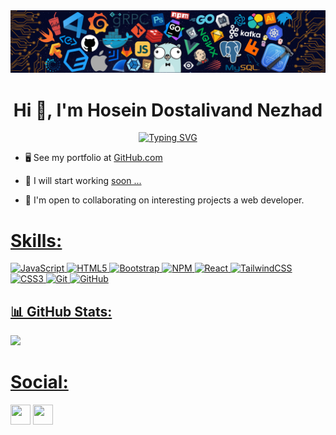 <img src="./header.png" alt="header" style="max-width: 100%;">


<h1 align="center" class="heading-element" dir="auto">Hi 👋, I'm Hosein Dostalivand Nezhad</h1>

<p align="center">
<a href="https://git.io/typing-svg"><img src="https://readme-typing-svg.demolab.com?font=Righteous&size=25&duration=3000&pause=1000&color=F77617&width=550&lines=I'm+a+Front-End+Developer.;I+Love+Coding+And+Programming+Challenges." alt="Typing SVG" /></a>
</p>




- 🖥️ See my portfolio at <a href="https://github.com/Hosein-DAV" rel="nofollow">GitHub.com</a>

- 🚀 I will start working <a href="#" rel="nofollow">soon ...</a>  

- 🤝 I'm open to collaborating on interesting projects a web developer.  




<a class= "headding-Link" href="#Skills"><h1>Skills:</h1>







![JavaScript](https://img.shields.io/badge/javascript-%23323330.svg?style=for-the-badge&logo=javascript&logoColor=%23F7DF1E) ![HTML5](https://img.shields.io/badge/html5-%23E34F26.svg?style=for-the-badge&logo=html5&logoColor=white) ![Bootstrap](https://img.shields.io/badge/bootstrap-%238511FA.svg?style=for-the-badge&logo=bootstrap&logoColor=white) ![NPM](https://img.shields.io/badge/NPM-%23CB3837.svg?style=for-the-badge&logo=npm&logoColor=white) ![React](https://img.shields.io/badge/react-%2320232a.svg?style=for-the-badge&logo=react&logoColor=%2361DAFB) ![TailwindCSS](https://img.shields.io/badge/tailwindcss-%2338B2AC.svg?style=for-the-badge&logo=tailwind-css&logoColor=white) ![CSS3](https://img.shields.io/badge/css3-%231572B6.svg?style=for-the-badge&logo=css3&logoColor=white) ![Git](https://img.shields.io/badge/git-%23F05033.svg?style=for-the-badge&logo=git&logoColor=white) ![GitHub](https://img.shields.io/badge/github-%23121011.svg?style=for-the-badge&logo=github&logoColor=white)
## 📊 GitHub Stats:
![](https://github-readme-stats.vercel.app/api/top-langs/?username=dostalivand&theme=dark&hide_border=false&include_all_commits=true&count_private=false&layout=compact)





<a class= "headding-Link" href="#social"><h1>Social:</h1>
<a href="#" rel="nofollow"><img src="https://raw.githubusercontent.com/danielcranney/readme-generator/main/public/icons/socials/linkedin.svg" width="32" height="32" style="max-width: 100%;"></a>
<a href="#" rel="nofollow"><img src="https://raw.githubusercontent.com/danielcranney/readme-generator/main/public/icons/socials/instagram.svg" width="32" height="32" style="max-width: 100%;"></a>


